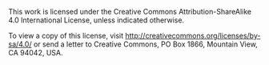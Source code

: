 This work is licensed under the Creative Commons Attribution-ShareAlike 4.0 International License, unless indicated otherwise. 

To view a copy of this license, visit http://creativecommons.org/licenses/by-sa/4.0/ or send a letter to Creative Commons, PO Box 1866, Mountain View, CA 94042, USA.
